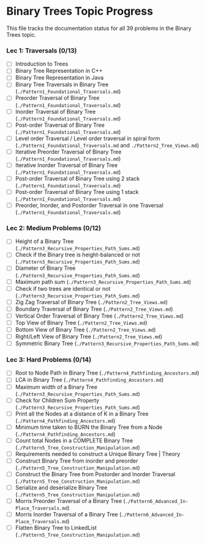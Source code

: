# Binary Trees Topic Progress

This file tracks the documentation status for all 39 problems in the Binary Trees topic.

### Lec 1: Traversals (0/13)

- [ ] Introduction to Trees
- [ ] Binary Tree Representation in C++
- [ ] Binary Tree Representation in Java
- [ ] Binary Tree Traversals in Binary Tree (`./Pattern1_Foundational_Traversals.md`)
- [ ] Preorder Traversal of Binary Tree (`./Pattern1_Foundational_Traversals.md`)
- [ ] Inorder Traversal of Binary Tree (`./Pattern1_Foundational_Traversals.md`)
- [ ] Post-order Traversal of Binary Tree (`./Pattern1_Foundational_Traversals.md`)
- [ ] Level order Traversal / Level order traversal in spiral form (`./Pattern1_Foundational_Traversals.md` and `./Pattern2_Tree_Views.md`)
- [ ] Iterative Preorder Traversal of Binary Tree (`./Pattern1_Foundational_Traversals.md`)
- [ ] Iterative Inorder Traversal of Binary Tree (`./Pattern1_Foundational_Traversals.md`)
- [ ] Post-order Traversal of Binary Tree using 2 stack (`./Pattern1_Foundational_Traversals.md`)
- [ ] Post-order Traversal of Binary Tree using 1 stack (`./Pattern1_Foundational_Traversals.md`)
- [ ] Preorder, Inorder, and Postorder Traversal in one Traversal (`./Pattern1_Foundational_Traversals.md`)

### Lec 2: Medium Problems (0/12)

- [ ] Height of a Binary Tree (`./Pattern3_Recursive_Properties_Path_Sums.md`)
- [ ] Check if the Binary tree is height-balanced or not (`./Pattern3_Recursive_Properties_Path_Sums.md`)
- [ ] Diameter of Binary Tree (`./Pattern3_Recursive_Properties_Path_Sums.md`)
- [ ] Maximum path sum (`./Pattern3_Recursive_Properties_Path_Sums.md`)
- [ ] Check if two trees are identical or not (`./Pattern3_Recursive_Properties_Path_Sums.md`)
- [ ] Zig Zag Traversal of Binary Tree (`./Pattern2_Tree_Views.md`)
- [ ] Boundary Traversal of Binary Tree (`./Pattern2_Tree_Views.md`)
- [ ] Vertical Order Traversal of Binary Tree (`./Pattern2_Tree_Views.md`)
- [ ] Top View of Binary Tree (`./Pattern2_Tree_Views.md`)
- [ ] Bottom View of Binary Tree (`./Pattern2_Tree_Views.md`)
- [ ] Right/Left View of Binary Tree (`./Pattern2_Tree_Views.md`)
- [ ] Symmetric Binary Tree (`./Pattern3_Recursive_Properties_Path_Sums.md`)

### Lec 3: Hard Problems (0/14)

- [ ] Root to Node Path in Binary Tree (`./Pattern4_Pathfinding_Ancestors.md`)
- [ ] LCA in Binary Tree (`./Pattern4_Pathfinding_Ancestors.md`)
- [ ] Maximum width of a Binary Tree (`./Pattern3_Recursive_Properties_Path_Sums.md`)
- [ ] Check for Children Sum Property (`./Pattern3_Recursive_Properties_Path_Sums.md`)
- [ ] Print all the Nodes at a distance of K in a Binary Tree (`./Pattern4_Pathfinding_Ancestors.md`)
- [ ] Minimum time taken to BURN the Binary Tree from a Node (`./Pattern4_Pathfinding_Ancestors.md`)
- [ ] Count total Nodes in a COMPLETE Binary Tree (`./Pattern5_Tree_Construction_Manipulation.md`)
- [ ] Requirements needed to construct a Unique Binary Tree | Theory
- [ ] Construct Binary Tree from inorder and preorder (`./Pattern5_Tree_Construction_Manipulation.md`)
- [ ] Construct the Binary Tree from Postorder and Inorder Traversal (`./Pattern5_Tree_Construction_Manipulation.md`)
- [ ] Serialize and deserialize Binary Tree (`./Pattern5_Tree_Construction_Manipulation.md`)
- [ ] Morris Preorder Traversal of a Binary Tree (`./Pattern6_Advanced_In-Place_Traversals.md`)
- [ ] Morris Inorder Traversal of a Binary Tree (`./Pattern6_Advanced_In-Place_Traversals.md`)
- [ ] Flatten Binary Tree to LinkedList (`./Pattern5_Tree_Construction_Manipulation.md`)
